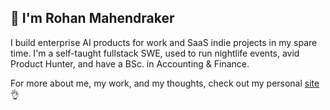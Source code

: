 ## 👋 I'm Rohan Mahendraker

I build enterprise AI products for work and SaaS indie projects in my spare time. I'm a self-taught fullstack SWE, used to run nightlife events, avid Product Hunter, and have a BSc. in Accounting & Finance.


For more about me, my work, and my thoughts, check out my personal [site](https://www.mahendraker.com/) 👌




